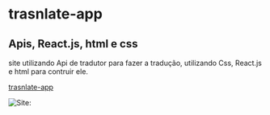 # trasnlate-app
## Apis, React.js, html e css

site utilizando Api de tradutor para fazer a tradução, utilizando Css, React.js e html para contruir ele.

[trasnlate-app](https://trasnlate-app.vercel.app/)


![Site:](https://github.com/RafaelParoni/trasnlate-app/blob/main/Translate-app.png)

